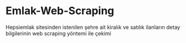 # Emlak-Web-Scraping
Hepsiemlak sitesinden istenilen şehre ait kiralık ve satılık ilanların detay bilgilerinin web scraping yöntemi ile çekimi
